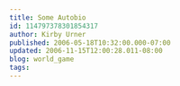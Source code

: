 ```yaml
---
title: Some Autobio
id: 114797378301854317
author: Kirby Urner
published: 2006-05-18T10:32:00.000-07:00
updated: 2006-11-15T12:00:28.011-08:00
blog: world_game
tags: 
---
```


